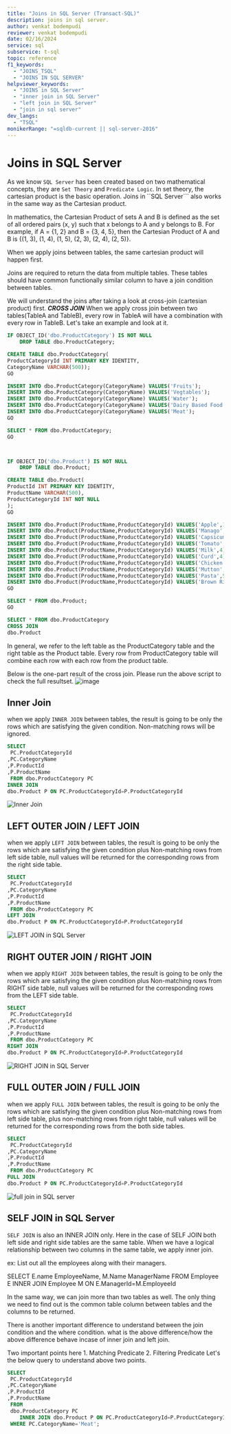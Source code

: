 ```yaml
---
title: "Joins in SQL Server (Transact-SQL)"
description: joins in sql server.
author: venkat bodempudi
reviewer: venkat bodempudi
date: 02/16/2024
service: sql
subservice: t-sql
topic: reference
f1_keywords:
  - "JOINS_TSQL"
  - "JOINS IN SQL SERVER"
helpviewer_keywords:
  - "JOINS in SQL Server"
  - "inner join in SQL Server"
  - "left join in SQL Server"
  - "join in sql server"
dev_langs:
  - "TSQL"
monikerRange: "=sqldb-current || sql-server-2016"
---
```

# Joins in SQL Server

As we know ```SQL Server``` has been created based on two mathematical concepts, they are ```Set Theory``` and ```Predicate Logic```. In set theory, the cartesian product is the basic operation. Joins in ``SQL Server``` also works in the same way as the Cartesian product.

In mathematics, the Cartesian Product of sets A and B is defined as the set of all ordered pairs (x, y) such that x belongs to A and y belongs to B. For example, if A = {1, 2} and B = {3, 4, 5}, then the Cartesian Product of A and B is {(1, 3), (1, 4), (1, 5), (2, 3), (2, 4), (2, 5)}.

When we apply joins between tables, the same cartesian product will happen first. 

Joins are required to return the data from multiple tables. These tables should have common functionally similar column to have a join condition
between tables.

We will understand the joins after taking a look at cross-join (cartesian product) first.
***CROSS JOIN***
When we apply cross join between two tables(TableA and TableB), every row in TableA will have a combination with every row in TableB.
Let's take an example and look at it.

```sql
IF OBJECT_ID('dbo.ProductCategory') IS NOT NULL
	DROP TABLE dbo.ProductCategory;

CREATE TABLE dbo.ProductCategory(
ProductCategoryId INT PRIMARY KEY IDENTITY,
CategoryName VARCHAR(500));
GO

INSERT INTO dbo.ProductCategory(CategoryName) VALUES('Fruits'); 
INSERT INTO dbo.ProductCategory(CategoryName) VALUES('Vegtables'); 
INSERT INTO dbo.ProductCategory(CategoryName) VALUES('Water'); 
INSERT INTO dbo.ProductCategory(CategoryName) VALUES('Dairy Based Food'); 
INSERT INTO dbo.ProductCategory(CategoryName) VALUES('Meat'); 
GO

SELECT * FROM dbo.ProductCategory;
GO



IF OBJECT_ID('dbo.Product') IS NOT NULL
	DROP TABLE dbo.Product;

CREATE TABLE dbo.Product(
ProductId INT PRIMARY KEY IDENTITY,
ProductName VARCHAR(500),
ProductCategoryId INT NOT NULL
);
GO

INSERT INTO dbo.Product(ProductName,ProductCategoryId) VALUES('Apple',1); 
INSERT INTO dbo.Product(ProductName,ProductCategoryId) VALUES('Manago',1); 
INSERT INTO dbo.Product(ProductName,ProductCategoryId) VALUES('Capsicum',2); 
INSERT INTO dbo.Product(ProductName,ProductCategoryId) VALUES('Tomato',2); 
INSERT INTO dbo.Product(ProductName,ProductCategoryId) VALUES('Milk',4); 
INSERT INTO dbo.Product(ProductName,ProductCategoryId) VALUES('Curd',4); 
INSERT INTO dbo.Product(ProductName,ProductCategoryId) VALUES('Chicken',5); 
INSERT INTO dbo.Product(ProductName,ProductCategoryId) VALUES('Mutton',5); 
INSERT INTO dbo.Product(ProductName,ProductCategoryId) VALUES('Pasta',50); 
INSERT INTO dbo.Product(ProductName,ProductCategoryId) VALUES('Brown Rice',65); 
GO

SELECT * FROM dbo.Product;
GO

SELECT * FROM dbo.ProductCategory
CROSS JOIN
dbo.Product
```
In general, we refer to the left table as the ProductCategory table and the right table as the Product table. Every row from ProductCategory table will combine each row with each row from the product table.

Below is the one-part result of the cross join. Please run the above script to check the full resultset.
![image](https://github.com/bodempudi/CodeSnippets/assets/2835142/7138f574-377e-41fe-8c1a-afeadf9dec55)

## Inner Join
when we apply ```INNER JOIN``` between tables, the result is going to be only the rows which are satisfying the given condition. Non-matching rows will be ignored.

```sql
SELECT 
 PC.ProductCategoryId	
,PC.CategoryName	
,P.ProductId	
,P.ProductName	
 FROM dbo.ProductCategory PC
INNER JOIN
dbo.Product P ON PC.ProductCategoryId=P.ProductCategoryId
```
![Inner Join](https://github.com/bodempudi/CodeSnippets/assets/2835142/247bce69-0327-4fe1-8c43-dd8d2164440e)

## LEFT OUTER JOIN / LEFT JOIN
when we apply ```LEFT JOIN``` between tables, the result is going to be only the rows which are satisfying the given condition plus Non-matching rows from left side table, null values will be returned for the corresponding rows from the right side table.
```sql
SELECT 
 PC.ProductCategoryId	
,PC.CategoryName	
,P.ProductId	
,P.ProductName	
 FROM dbo.ProductCategory PC
LEFT JOIN
dbo.Product P ON PC.ProductCategoryId=P.ProductCategoryId
```
![LEFT JOIN in SQL Server](https://github.com/bodempudi/CodeSnippets/assets/2835142/a8ae48e5-c0c7-437e-83cf-86413ab7f362)

## RIGHT OUTER JOIN / RIGHT JOIN
when we apply ```RIGHT JOIN``` between tables, the result is going to be only the rows which are satisfying the given condition plus Non-matching rows from RIGHT side table, null values will be returned for the corresponding rows from the LEFT side table.
```sql
SELECT 
 PC.ProductCategoryId	
,PC.CategoryName	
,P.ProductId	
,P.ProductName	
 FROM dbo.ProductCategory PC
RIGHT JOIN
dbo.Product P ON PC.ProductCategoryId=P.ProductCategoryId
```
![RIGHT JOIN in SQL Server](https://github.com/bodempudi/CodeSnippets/assets/2835142/74f8d2ec-cdfc-4800-aaee-a46fc02f99f4)

## FULL OUTER JOIN / FULL JOIN
when we apply ```FULL JOIN``` between tables, the result is going to be only the rows which are satisfying the given condition plus Non-matching rows from left side table, plus non-matching rows from right table, null values will be returned for the corresponding rows from the both side tables.
```sql
SELECT 
 PC.ProductCategoryId	
,PC.CategoryName	
,P.ProductId	
,P.ProductName	
 FROM dbo.ProductCategory PC
FULL JOIN
dbo.Product P ON PC.ProductCategoryId=P.ProductCategoryId
```
![full join in SQL server](https://github.com/bodempudi/CodeSnippets/assets/2835142/9120b524-bfce-4efb-9456-5589afa8f356)

## SELF JOIN in SQL Server
```SELF JOIN``` is also an INNER JOIN only. Here in the case of SELF JOIN both left side and right side tables are the same table. When we have a logical relationship between two columns in the same table, we apply inner join.

ex:
List out all the employees along with their managers.

SELECT E.name EmployeeName, M.Name ManagerName
FROM Employee E
INNER JOIN Employee M ON E.ManagerId=M.EmployeeId

In the same way, we can join more than two tables as well. The only thing we need to find out is the common table column between tables and the columns to be returned.

There is another important difference to understand between the join condition and the where condition.
what is the above difference/how the above difference behave incase of inner join and left join.

Two important points here
	1. Matching Predicate
 	2. Filtering Predicate
  Let's the below query to understand above two points.
```sql
SELECT 
 PC.ProductCategoryId	
,PC.CategoryName	
,P.ProductId	
,P.ProductName	
 FROM 
 dbo.ProductCategory PC
	INNER JOIN dbo.Product P ON PC.ProductCategoryId=P.ProductCategoryId
 WHERE PC.CategoryName='Meat';
```
